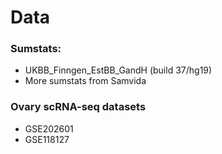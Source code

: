 # Data
### Sumstats: 
- UKBB_Finngen_EstBB_GandH (build 37/hg19)
- More sumstats from Samvida
### Ovary scRNA-seq datasets
- GSE202601
- GSE118127
